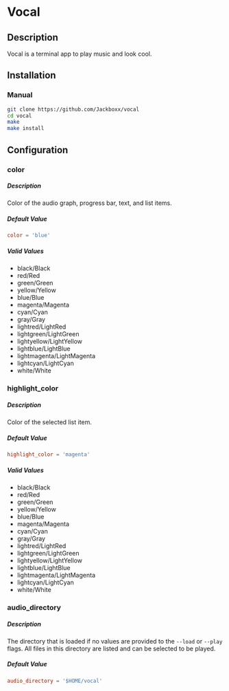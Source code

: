 # Vocal

## Description
Vocal is a terminal app to play music and look cool.

## Installation

### Manual
```bash
git clone https://github.com/Jackboxx/vocal
cd vocal 
make 
make install
```

## Configuration

### color 

##### Description
Color of the audio graph, progress bar, text, and list items.

##### Default Value
```toml
color = 'blue'
```

##### Valid Values
- black/Black
- red/Red
- green/Green
- yellow/Yellow
- blue/Blue
- magenta/Magenta
- cyan/Cyan
- gray/Gray
- lightred/LightRed
- lightgreen/LightGreen
- lightyellow/LightYellow
- lightblue/LightBlue
- lightmagenta/LightMagenta
- lightcyan/LightCyan
- white/White

### highlight_color

##### Description
Color of the selected list item.

##### Default Value
```toml
highlight_color = 'magenta'
```

##### Valid Values
- black/Black
- red/Red
- green/Green
- yellow/Yellow
- blue/Blue
- magenta/Magenta
- cyan/Cyan
- gray/Gray
- lightred/LightRed
- lightgreen/LightGreen
- lightyellow/LightYellow
- lightblue/LightBlue
- lightmagenta/LightMagenta
- lightcyan/LightCyan
- white/White

### audio_directory

##### Description
The directory that is loaded if no values are provided to the `--load` or `--play` flags.
All files in this directory are listed and can be selected to be played.

##### Default Value
```toml
audio_directory = '$HOME/vocal'
```
